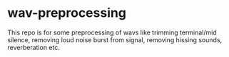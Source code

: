 # wav-preprocessing
This repo is for some preprocessing of wavs like trimming terminal/mid silence, removing loud noise burst from signal, removing hissing sounds, reverberation etc.
